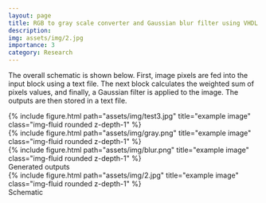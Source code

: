 ```yaml
---
layout: page
title: RGB to gray scale converter and Gaussian blur filter using VHDL
description: 
img: assets/img/2.jpg
importance: 3
category: Research
---
```


The overall schematic is shown below. First, image pixels are fed into the input block using a text file. The next block calculates the weighted sum of pixels values, and finally, a Gaussian filter is applied to the image. The outputs are then stored in a text file.

<div class="row">
    <div class="col-sm mt-3 mt-md-0">
        {% include figure.html path="assets/img/test3.jpg" title="example image" class="img-fluid rounded z-depth-1" %}
    </div>
    <div class="col-sm mt-3 mt-md-0">
        {% include figure.html path="assets/img/gray.png" title="example image" class="img-fluid rounded z-depth-1" %}
    </div>
    <div class="col-sm mt-3 mt-md-0">
        {% include figure.html path="assets/img/blur.png" title="example image" class="img-fluid rounded z-depth-1" %}
    </div>
</div>
<div class="caption">
    Generated outputs
</div>
<div class="row">
    <div class="col-sm mt-3 mt-md-0">
        {% include figure.html path="assets/img/2.jpg" title="example image" class="img-fluid rounded z-depth-1" %}
    </div>
</div>
<div class="caption">
    Schematic 
</div>






